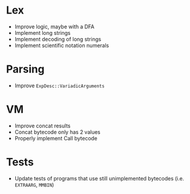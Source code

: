 # Lex
* Improve logic, maybe with a DFA
* Implement long strings
* Implement decoding of long strings
* Implement scientific notation numerals

# Parsing
* Improve `ExpDesc::VariadicArguments`

# VM
* Improve concat results
* Concat bytecode only has 2 values
* Properly implement Call bytecode

# Tests
* Update tests of programs that use still unimplemented bytecodes (i.e. `EXTRAARG`, `MMBIN`)